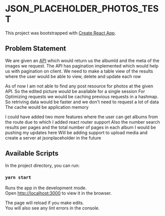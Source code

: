 # JSON_PLACEHOLDER_PHOTOS_TEST

This project was bootstrapped with [Create React App](https://github.com/facebook/create-react-app).

## Problem Statement

We are given an [API](http://jsonplaceholder.typicode.com/photos) which would return us the albumId and the meta of the images we request. The API has pagination implemented which would help us with pagination on client.
We need to make a table view of the results where the user would be able to view, delete and update each row

As of now I am not able to find any post resource for photos at the given API. So the edited picture would be available for a single session
For Optimizing requests we would be caching previous requests in a hashmap. So retriving data would be faster and we don't need to request a lot of data
The cache would be application memory

I could have added two more features where the user can get albums from the route due to which I added react router support 
Also the number search results per pages and the total number of pages in each album 
I would be pushing my updates here 
Will be adding support to upload media and create a server at jsonplaceholder in the future


## Available Scripts

In the project directory, you can run:

### `yarn start`

Runs the app in the development mode.\
Open [http://localhost:3000](http://localhost:3000) to view it in the browser.

The page will reload if you make edits.\
You will also see any lint errors in the console.

